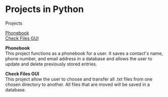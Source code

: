 # Projects in Python
 
Projects

  [Phonebook](https://github.com/Ckeesee/Projects-in-Python/blob/main/project_phonebook/phonebook_main.py)<br>
  [Check Files GUI](https://github.com/Ckeesee/Projects-in-Python/blob/main/File%20Transfer%20Assignment%202.py)
  
<strong> Phonebook </strong><br>
This project functions as a phonebook for a user. It saves a contact's name, phone number, and email address in a database and allows the user to update and delete previously stored entries. 

<strong> Check Files GUI </strong><br>
This project allow the user to choose and transfer all .txt files from one chosen directory to another. All files that are moved will be saved in a database.
